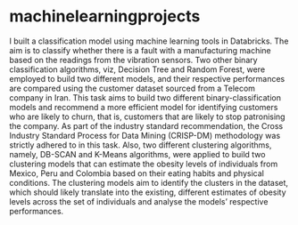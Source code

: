 # machinelearningprojects
I built a classification model using machine learning tools in Databricks. The aim is to classify whether there is a fault with a manufacturing machine based on the readings from the vibration sensors. 
Two other binary classification algorithms, viz, Decision Tree and Random Forest, were employed to build two different models, and their respective performances are compared using the customer dataset sourced from a Telecom company in Iran. This task aims to build two different binary-classification models and recommend a more efficient model for identifying customers who are likely to churn, that is, customers that are likely to stop patronising the company. As part of the industry standard recommendation, the Cross Industry Standard Process for Data Mining (CRISP-DM) methodology was strictly adhered to in this task. 
Also, two different clustering algorithms, namely, DB-SCAN and K-Means algorithms, were applied to build two clustering models that can estimate the obesity levels of individuals from Mexico, Peru and Colombia based on their eating habits and physical conditions. The clustering models aim to identify the clusters in the dataset, which should likely translate into the existing, different estimates of obesity levels across the set of individuals and analyse the models’ respective performances.
